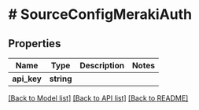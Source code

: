# # SourceConfigMerakiAuth

## Properties

Name | Type | Description | Notes
------------ | ------------- | ------------- | -------------
**api_key** | **string** |  |

[[Back to Model list]](../../README.md#models) [[Back to API list]](../../README.md#endpoints) [[Back to README]](../../README.md)
